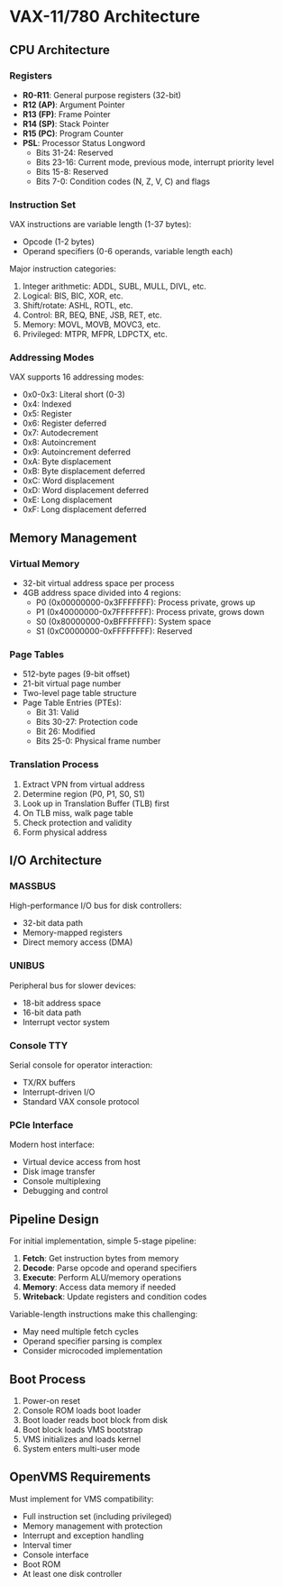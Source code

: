# VAX-11/780 Architecture

## CPU Architecture

### Registers
- **R0-R11**: General purpose registers (32-bit)
- **R12 (AP)**: Argument Pointer
- **R13 (FP)**: Frame Pointer
- **R14 (SP)**: Stack Pointer
- **R15 (PC)**: Program Counter
- **PSL**: Processor Status Longword
  - Bits 31-24: Reserved
  - Bits 23-16: Current mode, previous mode, interrupt priority level
  - Bits 15-8: Reserved
  - Bits 7-0: Condition codes (N, Z, V, C) and flags

### Instruction Set
VAX instructions are variable length (1-37 bytes):
- Opcode (1-2 bytes)
- Operand specifiers (0-6 operands, variable length each)

Major instruction categories:
1. Integer arithmetic: ADDL, SUBL, MULL, DIVL, etc.
2. Logical: BIS, BIC, XOR, etc.
3. Shift/rotate: ASHL, ROTL, etc.
4. Control: BR, BEQ, BNE, JSB, RET, etc.
5. Memory: MOVL, MOVB, MOVC3, etc.
6. Privileged: MTPR, MFPR, LDPCTX, etc.

### Addressing Modes
VAX supports 16 addressing modes:
- 0x0-0x3: Literal short (0-3)
- 0x4: Indexed
- 0x5: Register
- 0x6: Register deferred
- 0x7: Autodecrement
- 0x8: Autoincrement
- 0x9: Autoincrement deferred
- 0xA: Byte displacement
- 0xB: Byte displacement deferred
- 0xC: Word displacement
- 0xD: Word displacement deferred
- 0xE: Long displacement
- 0xF: Long displacement deferred

## Memory Management

### Virtual Memory
- 32-bit virtual address space per process
- 4GB address space divided into 4 regions:
  - P0 (0x00000000-0x3FFFFFFF): Process private, grows up
  - P1 (0x40000000-0x7FFFFFFF): Process private, grows down
  - S0 (0x80000000-0xBFFFFFFF): System space
  - S1 (0xC0000000-0xFFFFFFFF): Reserved

### Page Tables
- 512-byte pages (9-bit offset)
- 21-bit virtual page number
- Two-level page table structure
- Page Table Entries (PTEs):
  - Bit 31: Valid
  - Bits 30-27: Protection code
  - Bit 26: Modified
  - Bits 25-0: Physical frame number

### Translation Process
1. Extract VPN from virtual address
2. Determine region (P0, P1, S0, S1)
3. Look up in Translation Buffer (TLB) first
4. On TLB miss, walk page table
5. Check protection and validity
6. Form physical address

## I/O Architecture

### MASSBUS
High-performance I/O bus for disk controllers:
- 32-bit data path
- Memory-mapped registers
- Direct memory access (DMA)

### UNIBUS
Peripheral bus for slower devices:
- 18-bit address space
- 16-bit data path
- Interrupt vector system

### Console TTY
Serial console for operator interaction:
- TX/RX buffers
- Interrupt-driven I/O
- Standard VAX console protocol

### PCIe Interface
Modern host interface:
- Virtual device access from host
- Disk image transfer
- Console multiplexing
- Debugging and control

## Pipeline Design

For initial implementation, simple 5-stage pipeline:
1. **Fetch**: Get instruction bytes from memory
2. **Decode**: Parse opcode and operand specifiers
3. **Execute**: Perform ALU/memory operations
4. **Memory**: Access data memory if needed
5. **Writeback**: Update registers and condition codes

Variable-length instructions make this challenging:
- May need multiple fetch cycles
- Operand specifier parsing is complex
- Consider microcoded implementation

## Boot Process

1. Power-on reset
2. Console ROM loads boot loader
3. Boot loader reads boot block from disk
4. Boot block loads VMS bootstrap
5. VMS initializes and loads kernel
6. System enters multi-user mode

## OpenVMS Requirements

Must implement for VMS compatibility:
- Full instruction set (including privileged)
- Memory management with protection
- Interrupt and exception handling
- Interval timer
- Console interface
- Boot ROM
- At least one disk controller
